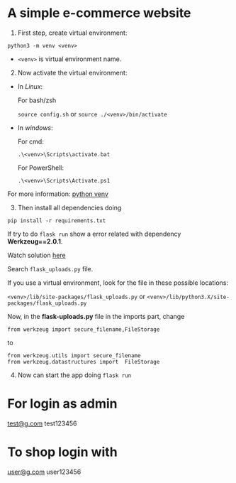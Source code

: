 # A simple e-commerce website

1. First step, create virtual environment:

  `python3 -m venv <venv>`

  - `<venv>` is virtual environment name.

2. Now activate the virtual environment:

- In *Linux*:

  For bash/zsh

  `source config.sh` or `source ./<venv>/bin/activate`

- In *windows*:

  For cmd: 

  `.\<venv>\Scripts\activate.bat`

  For PowerShell: 

  `.\<venv>\Scripts\Activate.ps1`

For more information: [python venv](https://docs.python.org/es/3.8/library/venv.html)

3. Then install all dependencies doing

  `pip install -r requirements.txt`

  If try to do `flask run` show a error related with dependency **Werkzeug==2.0.1**.

  Watch solution [here](https://stackoverflow.com/questions/61628503/flask-uploads-importerror-cannot-import-name-secure-filename)

  Search `flask_uploads.py` file.

  If you use a virtual environment, look for the file in these possible locations:

  `<venv>/lib/site-packages/flask_uploads.py` or
  `<venv>/lib/python3.X/site-packages/flask_uploads.py`

  Now, in the **flask-uploads.py** file in the imports part, change

  `from werkzeug import secure_filename,FileStorage`

  to

  ```
  from werkzeug.utils import secure_filename
  from werkzeug.datastructures import  FileStorage
  ```
4. Now can start the app doing
  `flask run`

# For login as admin
  test@g.com
  test123456

# To shop login with
  user@g.com
  user123456
